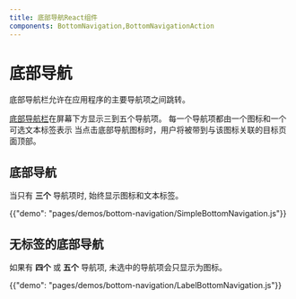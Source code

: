 ```yaml
---
title: 底部导航React组件
components: BottomNavigation,BottomNavigationAction
---
```

# 底部导航

<p class="description">底部导航栏允许在应用程序的主要导航项之间跳转。</p>

[底部导航栏](https://material.io/design/components/bottom-navigation.html)在屏幕下方显示三到五个导航项。 每一个导航项都由一个图标和一个可选文本标签表示 当点击底部导航图标时，用户将被带到与该图标关联的目标页面顶部。

## 底部导航

当只有 **三个** 导航项时, 始终显示图标和文本标签。

{{"demo": "pages/demos/bottom-navigation/SimpleBottomNavigation.js"}}

## 无标签的底部导航

如果有 **四个** 或 **五个** 导航项, 未选中的导航项会只显示为图标。

{{"demo": "pages/demos/bottom-navigation/LabelBottomNavigation.js"}}